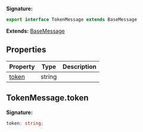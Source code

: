 <b>Signature:</b>

```typescript
export interface TokenMessage extends BaseMessage 
```
<b>Extends:</b> [BaseMessage](./firebase-admin.messaging.basemessage.md#basemessage_interface)

## Properties

|  Property | Type | Description |
|  --- | --- | --- |
|  [token](./firebase-admin.messaging.tokenmessage.md#tokenmessagetoken) | string |  |

## TokenMessage.token

<b>Signature:</b>

```typescript
token: string;
```
